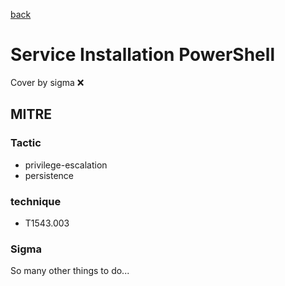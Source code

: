 [back](../index.md)
# Service Installation PowerShell
Cover by sigma :x: 

## MITRE
### Tactic
  - privilege-escalation
  - persistence

### technique
  - T1543.003

### Sigma

 So many other things to do...